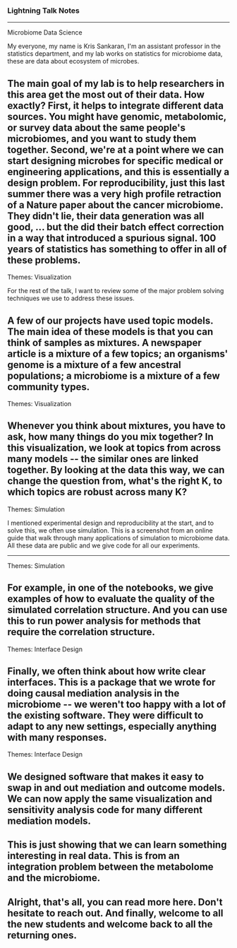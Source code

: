 ### Lightning Talk Notes

---- 
Microbiome Data Science

My everyone, my name is Kris Sankaran, I'm an assistant professor in the statistics department, and my lab works on statistics for microbiome data, these are data about ecosystem of microbes.

The main goal of my lab is to help researchers in this area get the most out of their data. How exactly? First, it helps to integrate different data sources. You might have genomic, metabolomic, or survey data about the same people's microbiomes, and you want to study them together. Second, we're at a point where we can start designing microbes for specific medical or engineering applications, and this is essentially a design problem. For reproducibility, just this last summer there was a very high profile retraction of a Nature paper about the cancer microbiome. They didn't lie, their data generation was all good, ... but the did their batch effect correction in a way that introduced a spurious signal. 100 years of statistics has something to offer in all of these problems.
---- 
Themes: Visualization

For the rest of the talk, I want to review some of the major problem solving techniques we use to address these issues.

A few of our projects have used topic models. The main idea of these models is that you can think of samples as mixtures. A newspaper article is a mixture of a few topics; an organisms' genome is a mixture of a few ancestral populations; a microbiome is a mixture of a few community types.
---- 
Themes: Visualization

Whenever you think about mixtures, you have to ask, how many things do you mix together? In this visualization, we look at topics from across many models -- the similar ones are linked together. By looking at the data this way, we can change the question from, what's the right K, to which topics are robust across many K?
---- 
Themes: Simulation

I mentioned experimental design and reproducibility at the start, and to solve this, we often use simulation. This is a screenshot from an online guide that walk through many applications of simulation to microbiome data. All these data are public and we give code for all our experiments.

---- 
Themes: Simulation

For example, in one of the notebooks, we give examples of how to evaluate the quality of the simulated correlation structure. And you can use this to run power analysis for methods that require the correlation structure.
---- 
Themes: Interface Design

Finally, we often think about how write clear interfaces. This is a package that we wrote for doing causal mediation analysis in the microbiome -- we weren't too happy with a lot of the existing software. They were difficult to adapt to any new settings, especially anything with many responses.
---- 
Themes: Interface Design

We designed software that makes it easy to swap in and out mediation and outcome models. We can now apply the same visualization and sensitivity analysis code for many different mediation models.
---- 
This is just showing that we can learn something interesting in real data. This is from an integration problem between the metabolome and the microbiome.
---- 
Alright, that's all, you can read more here. Don't hesitate to reach out. And finally, welcome to all the new students and welcome back to all the returning ones.
---- 